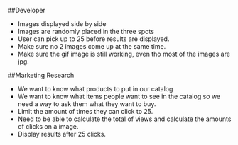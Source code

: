 ##Developer

* Images displayed side by side
* Images are randomly placed in the three spots
* User can pick up to 25 before results are displayed.
* Make sure no 2 images come up at the same time.
* Make sure the gif image is still working, even tho most of the images are jpg.

##Marketing Research

* We want to know what products to put in our catalog
* We want to know what items people want to see in the catalog so we need a way to ask them what they want to buy.
* Limit the amount of times they can click to 25.
* Need to be able to calculate the total of views and calculate the amounts of clicks on a image.
* Display results after 25 clicks.
